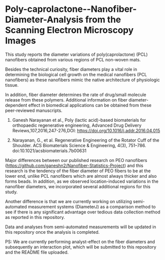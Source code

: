 # Poly-caprolactone--Nanofiber-Diameter-Analysis from the Scanning Electron Microscopy Images

This study reports the diameter variations of poly(caprolactone) (PCL) nanofibers obtained from various regions of PCL non-woven mats. 

Besides the technical curiosity, fiber diameters play a vital role in determining the biological cell growth on the medical nanofibers (PCL nanofibers) as these nanofibers mimic the native architecture of physiologic tissue. 

In addition, fiber diameter determines the rate of drug/small molecule release from these polymers. Additional information on fiber diameter-dependent effect in biomedical applications can be obtained from these peer-reviewed manuscripts. 

1. Ganesh Narayanan et al., Poly (lactic acid)-based biomaterials for orthopaedic regenerative engineering,
Advanced Drug Delivery Reviews,107,2016,247-276,DOI: https://doi.org/10.1016/j.addr.2016.04.015

2. Narayanan, G., et al. Regenerative Engineering of the Rotator Cuff of the Shoulder. ACS Biomaterials Science & Engineering, 4(3), 751–786. doi:10.1021/acsbiomaterials.7b00631 


Major differences between our published research on PEO nanofibers (https://github.com/ganeshn2/Nanofiber-Statistics-Project) and this research is the tendency of the fiber diameter of PEO fibers to be at the lower end, unlike PCL nanofibers which are almost always thicker and also forms beads. In addition, as we observed location-induced variations in the nanofiber diameters, we incorporated several additional regions for this study. 

Another difference is that we are currently working on utilizing semi-automated measurement systems (DiameterJ) as a comparison method to see if there is any significant advantage over tedious data collection method as reported in this repository. 

Data and analyses from semi-automated measurements will be updated in this repository once the analysis is completed. 

PS: We are currently performing analyst-effect on the fiber diameters and subsequently an interaction plot, which will be submitted to this repository and the README file uploaded. 
